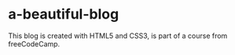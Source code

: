 # a-beautiful-blog
 This blog is created with HTML5 and CSS3, is part of a course from freeCodeCamp.

